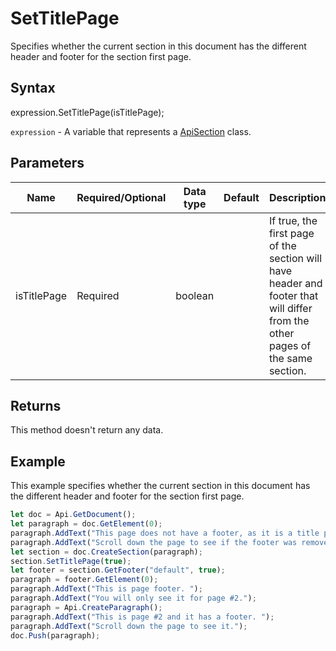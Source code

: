 # SetTitlePage

Specifies whether the current section in this document has the different header and footer for the section first page.

## Syntax

expression.SetTitlePage(isTitlePage);

`expression` - A variable that represents a [ApiSection](../ApiSection.md) class.

## Parameters

| **Name** | **Required/Optional** | **Data type** | **Default** | **Description** |
| ------------- | ------------- | ------------- | ------------- | ------------- |
| isTitlePage | Required | boolean |  | If true, the first page of the section will have header and footer that will differ from the other pages of the same section. |

## Returns

This method doesn't return any data.

## Example

This example specifies whether the current section in this document has the different header and footer for the section first page.

```javascript
let doc = Api.GetDocument();
let paragraph = doc.GetElement(0);
paragraph.AddText("This page does not have a footer, as it is a title page. ");
paragraph.AddText("Scroll down the page to see if the footer was removed.");
let section = doc.CreateSection(paragraph);
section.SetTitlePage(true);
let footer = section.GetFooter("default", true);
paragraph = footer.GetElement(0);
paragraph.AddText("This is page footer. ");
paragraph.AddText("You will only see it for page #2.");
paragraph = Api.CreateParagraph();
paragraph.AddText("This is page #2 and it has a footer. ");
paragraph.AddText("Scroll down the page to see it.");
doc.Push(paragraph);
```
